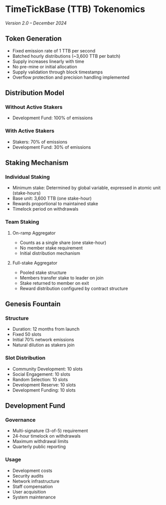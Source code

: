 # TimeTickBase (TTB) Tokenomics
*Version 2.0 – December 2024*

## Token Generation
- Fixed emission rate of 1 TTB per second
- Batched hourly distributions (~3,600 TTB per batch)
- Supply increases linearly with time
- No pre-mine or initial allocation
- Supply validation through block timestamps
- Overflow protection and precision handling implemented

## Distribution Model

### Without Active Stakers
- Development Fund: 100% of emissions

### With Active Stakers
- Stakers: 70% of emissions
- Development Fund: 30% of emissions

## Staking Mechanism

### Individual Staking
- Minimum stake: Determined by global variable, expressed in atomic unit (stake-hours)
- Base unit: 3,600 TTB (one stake-hour)
- Rewards proportional to maintained stake
- Timelock period on withdrawals

### Team Staking
1. On-ramp Aggregator
   - Counts as a single share (one stake-hour)
   - No member stake requirement
   - Initial distribution mechanism

2. Full-stake Aggregator
   - Pooled stake structure
   - Members transfer stake to leader on join
   - Stake returned to member on exit
   - Reward distribution configured by contract structure

## Genesis Fountain

### Structure
- Duration: 12 months from launch
- Fixed 50 slots
- Initial 70% network emissions
- Natural dilution as stakers join

### Slot Distribution
- Community Development: 10 slots
- Social Engagement: 10 slots
- Random Selection: 10 slots
- Development Reserve: 10 slots
- Development Funding: 10 slots

## Development Fund

### Governance
- Multi-signature (3-of-5) requirement
- 24-hour timelock on withdrawals
- Maximum withdrawal limits
- Quarterly public reporting

### Usage
- Development costs
- Security audits
- Network infrastructure
- Staff compensation
- User acquisition
- System maintenance